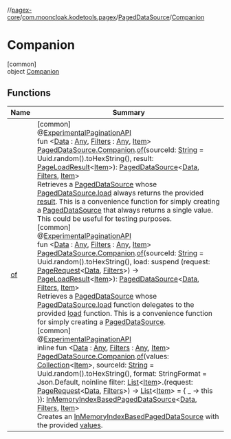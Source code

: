 //[pagex-core](../../../../index.md)/[com.mooncloak.kodetools.pagex](../../index.md)/[PagedDataSource](../index.md)/[Companion](index.md)

# Companion

[common]\
object [Companion](index.md)

## Functions

| Name | Summary |
|---|---|
| [of](../../of.md) | [common]<br>@[ExperimentalPaginationAPI](../../-experimental-pagination-a-p-i/index.md)<br>fun &lt;[Data](../../of.md) : [Any](https://kotlinlang.org/api/latest/jvm/stdlib/kotlin/-any/index.html), [Filters](../../of.md) : [Any](https://kotlinlang.org/api/latest/jvm/stdlib/kotlin/-any/index.html), [Item](../../of.md)&gt; [PagedDataSource.Companion](index.md).[of](../../of.md)(sourceId: [String](https://kotlinlang.org/api/latest/jvm/stdlib/kotlin/-string/index.html) = Uuid.random().toHexString(), result: [PageLoadResult](../../-page-load-result/index.md)&lt;[Item](../../of.md)&gt;): [PagedDataSource](../index.md)&lt;[Data](../../of.md), [Filters](../../of.md), [Item](../../of.md)&gt;<br>Retrieves a [PagedDataSource](../index.md) whose [PagedDataSource.load](../load.md) always returns the provided [result](../../of.md). This is a convenience function for simply creating a [PagedDataSource](../index.md) that always returns a single value. This could be useful for testing purposes.<br>[common]<br>@[ExperimentalPaginationAPI](../../-experimental-pagination-a-p-i/index.md)<br>fun &lt;[Data](../../of.md) : [Any](https://kotlinlang.org/api/latest/jvm/stdlib/kotlin/-any/index.html), [Filters](../../of.md) : [Any](https://kotlinlang.org/api/latest/jvm/stdlib/kotlin/-any/index.html), [Item](../../of.md)&gt; [PagedDataSource.Companion](index.md).[of](../../of.md)(sourceId: [String](https://kotlinlang.org/api/latest/jvm/stdlib/kotlin/-string/index.html) = Uuid.random().toHexString(), load: suspend (request: [PageRequest](../../-page-request/index.md)&lt;[Data](../../of.md), [Filters](../../of.md)&gt;) -&gt; [PageLoadResult](../../-page-load-result/index.md)&lt;[Item](../../of.md)&gt;): [PagedDataSource](../index.md)&lt;[Data](../../of.md), [Filters](../../of.md), [Item](../../of.md)&gt;<br>Retrieves a [PagedDataSource](../index.md) whose [PagedDataSource.load](../load.md) function delegates to the provided [load](../../of.md) function. This is a convenience function for simply creating a [PagedDataSource](../index.md).<br>[common]<br>@[ExperimentalPaginationAPI](../../-experimental-pagination-a-p-i/index.md)<br>inline fun &lt;[Data](../../of.md) : [Any](https://kotlinlang.org/api/latest/jvm/stdlib/kotlin/-any/index.html), [Filters](../../of.md) : [Any](https://kotlinlang.org/api/latest/jvm/stdlib/kotlin/-any/index.html), [Item](../../of.md)&gt; [PagedDataSource.Companion](index.md).[of](../../of.md)(values: [Collection](https://kotlinlang.org/api/latest/jvm/stdlib/kotlin.collections/-collection/index.html)&lt;[Item](../../of.md)&gt;, sourceId: [String](https://kotlinlang.org/api/latest/jvm/stdlib/kotlin/-string/index.html) = Uuid.random().toHexString(), format: StringFormat = Json.Default, noinline filter: [List](https://kotlinlang.org/api/latest/jvm/stdlib/kotlin.collections/-list/index.html)&lt;[Item](../../of.md)&gt;.(request: [PageRequest](../../-page-request/index.md)&lt;[Data](../../of.md), [Filters](../../of.md)&gt;) -&gt; [List](https://kotlinlang.org/api/latest/jvm/stdlib/kotlin.collections/-list/index.html)&lt;[Item](../../of.md)&gt; = { _ -&gt; this }): [InMemoryIndexBasedPagedDataSource](../../-in-memory-index-based-paged-data-source/index.md)&lt;[Data](../../of.md), [Filters](../../of.md), [Item](../../of.md)&gt;<br>Creates an [InMemoryIndexBasedPagedDataSource](../../-in-memory-index-based-paged-data-source/index.md) with the provided [values](../../of.md). |

